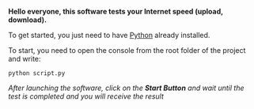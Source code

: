 **Hello everyone, this software tests your Internet speed (upload, download).**

To get started, you just need to have [Python](https://www.python.org/) already installed.

To start, you need to open the console from the root folder of the project and write:
```
python script.py
```
*After launching the software, click on the **Start Button** and wait until the test is completed and you will receive the result*

